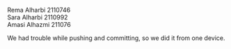 Rema Alharbi 2110746  
Sara Alharbi 2110992  
Amasi Alhazmi 211076  
  
We had trouble while pushing and committing, so we did it from one device.